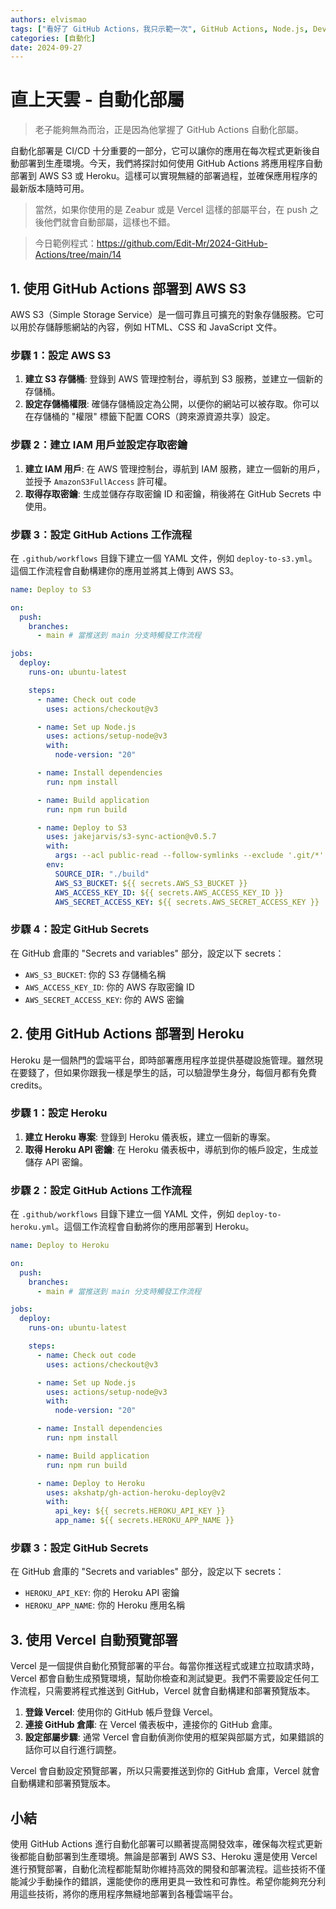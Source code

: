 ```yaml
---
authors: elvismao
tags: ["看好了 GitHub Actions，我只示範一次", GitHub Actions, Node.js, DevOps]
categories: [自動化]
date: 2024-09-27
---
```


# 直上天雲 - 自動化部屬

> 老子能夠無為而治，正是因為他掌握了 GitHub Actions 自動化部屬。

自動化部署是 CI/CD 十分重要的一部分，它可以讓你的應用在每次程式更新後自動部署到生產環境。今天，我們將探討如何使用 GitHub Actions 將應用程序自動部署到 AWS S3 或 Heroku。這樣可以實現無縫的部署過程，並確保應用程序的最新版本隨時可用。

> 當然，如果你使用的是 Zeabur 或是 Vercel 這樣的部屬平台，在 push 之後他們就會自動部屬，這樣也不錯。

> 今日範例程式：<https://github.com/Edit-Mr/2024-GitHub-Actions/tree/main/14>

## 1. 使用 GitHub Actions 部署到 AWS S3

AWS S3（Simple Storage Service）是一個可靠且可擴充的對象存儲服務。它可以用於存儲靜態網站的內容，例如 HTML、CSS 和 JavaScript 文件。

### 步驟 1：設定 AWS S3

1. **建立 S3 存儲桶**: 登錄到 AWS 管理控制台，導航到 S3 服務，並建立一個新的存儲桶。
2. **設定存儲桶權限**: 確儲存儲桶設定為公開，以便你的網站可以被存取。你可以在存儲桶的 "權限" 標籤下配置 CORS（跨來源資源共享）設定。

### 步驟 2：建立 IAM 用戶並設定存取密鑰

1. **建立 IAM 用戶**: 在 AWS 管理控制台，導航到 IAM 服務，建立一個新的用戶，並授予 `AmazonS3FullAccess` 許可權。
2. **取得存取密鑰**: 生成並儲存存取密鑰 ID 和密鑰，稍後將在 GitHub Secrets 中使用。

### 步驟 3：設定 GitHub Actions 工作流程

在 `.github/workflows` 目錄下建立一個 YAML 文件，例如 `deploy-to-s3.yml`。這個工作流程會自動構建你的應用並將其上傳到 AWS S3。

```yaml
name: Deploy to S3

on:
  push:
    branches:
      - main # 當推送到 main 分支時觸發工作流程

jobs:
  deploy:
    runs-on: ubuntu-latest

    steps:
      - name: Check out code
        uses: actions/checkout@v3

      - name: Set up Node.js
        uses: actions/setup-node@v3
        with:
          node-version: "20"

      - name: Install dependencies
        run: npm install

      - name: Build application
        run: npm run build

      - name: Deploy to S3
        uses: jakejarvis/s3-sync-action@v0.5.7
        with:
          args: --acl public-read --follow-symlinks --exclude '.git/*' --exclude 'README.md'
        env:
          SOURCE_DIR: "./build"
          AWS_S3_BUCKET: ${{ secrets.AWS_S3_BUCKET }}
          AWS_ACCESS_KEY_ID: ${{ secrets.AWS_ACCESS_KEY_ID }}
          AWS_SECRET_ACCESS_KEY: ${{ secrets.AWS_SECRET_ACCESS_KEY }}
```

### 步驟 4：設定 GitHub Secrets

在 GitHub 倉庫的 "Secrets and variables" 部分，設定以下 secrets：

- `AWS_S3_BUCKET`: 你的 S3 存儲桶名稱
- `AWS_ACCESS_KEY_ID`: 你的 AWS 存取密鑰 ID
- `AWS_SECRET_ACCESS_KEY`: 你的 AWS 密鑰

## 2. 使用 GitHub Actions 部署到 Heroku

Heroku 是一個熱門的雲端平台，即時部署應用程序並提供基礎設施管理。雖然現在要錢了，但如果你跟我一樣是學生的話，可以驗證學生身分，每個月都有免費 credits。

### 步驟 1：設定 Heroku

1. **建立 Heroku 專案**: 登錄到 Heroku 儀表板，建立一個新的專案。
2. **取得 Heroku API 密鑰**: 在 Heroku 儀表板中，導航到你的帳戶設定，生成並儲存 API 密鑰。

### 步驟 2：設定 GitHub Actions 工作流程

在 `.github/workflows` 目錄下建立一個 YAML 文件，例如 `deploy-to-heroku.yml`。這個工作流程會自動將你的應用部署到 Heroku。

```yaml
name: Deploy to Heroku

on:
  push:
    branches:
      - main # 當推送到 main 分支時觸發工作流程

jobs:
  deploy:
    runs-on: ubuntu-latest

    steps:
      - name: Check out code
        uses: actions/checkout@v3

      - name: Set up Node.js
        uses: actions/setup-node@v3
        with:
          node-version: "20"

      - name: Install dependencies
        run: npm install

      - name: Build application
        run: npm run build

      - name: Deploy to Heroku
        uses: akshatp/gh-action-heroku-deploy@v2
        with:
          api_key: ${{ secrets.HEROKU_API_KEY }}
          app_name: ${{ secrets.HEROKU_APP_NAME }}
```

### 步驟 3：設定 GitHub Secrets

在 GitHub 倉庫的 "Secrets and variables" 部分，設定以下 secrets：

- `HEROKU_API_KEY`: 你的 Heroku API 密鑰
- `HEROKU_APP_NAME`: 你的 Heroku 應用名稱

## 3. 使用 Vercel 自動預覽部署

Vercel 是一個提供自動化預覽部署的平台。每當你推送程式或建立拉取請求時，Vercel 都會自動生成預覽環境，幫助你檢查和測試變更。我們不需要設定任何工作流程，只需要將程式推送到 GitHub，Vercel 就會自動構建和部署預覽版本。

1. **登錄 Vercel**: 使用你的 GitHub 帳戶登錄 Vercel。
2. **連接 GitHub 倉庫**: 在 Vercel 儀表板中，連接你的 GitHub 倉庫。
3. **設定部屬步驟**: 通常 Vercel 會自動偵測你使用的框架與部屬方式，如果錯誤的話你可以自行進行調整。

Vercel 會自動設定預覽部署，所以只需要推送到你的 GitHub 倉庫，Vercel 就會自動構建和部署預覽版本。

## 小結

使用 GitHub Actions 進行自動化部署可以顯著提高開發效率，確保每次程式更新後都能自動部署到生產環境。無論是部署到 AWS S3、Heroku 還是使用 Vercel 進行預覽部署，自動化流程都能幫助你維持高效的開發和部署流程。這些技術不僅能減少手動操作的錯誤，還能使你的應用更具一致性和可靠性。希望你能夠充分利用這些技術，將你的應用程序無縫地部署到各種雲端平台。
